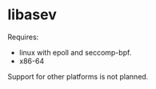 libasev
=======

Requires:
- linux with epoll and seccomp-bpf.
- x86-64

Support for other platforms is not planned.
